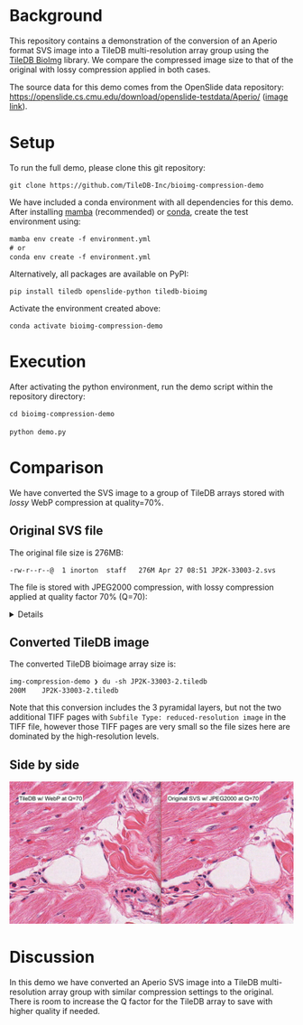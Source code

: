 # Background

This repository contains a demonstration of the conversion of an Aperio format SVS image into a TileDB multi-resolution array group using the [TileDB BioImg](https://pypi.org/project/tiledb-bioimg/) library. We compare the compressed image size to that of the original with lossy compression applied in both cases.

The source data for this demo comes from the OpenSlide data repository: https://openslide.cs.cmu.edu/download/openslide-testdata/Aperio/ ([image link](https://openslide.cs.cmu.edu/download/openslide-testdata/Aperio/JP2K-33003-2.svs)).

# Setup

To run the full demo, please clone this git repository:

```
git clone https://github.com/TileDB-Inc/bioimg-compression-demo
```

We have included a conda environment with all dependencies for this demo. After installing [mamba](https://mamba.readthedocs.io/en/latest/installation.html) (recommended) or [conda](https://conda.io/projects/conda/en/latest/user-guide/install/index.html), create the test environment using:

```
mamba env create -f environment.yml
# or
conda env create -f environment.yml
```

Alternatively, all packages are available on PyPI:
```
pip install tiledb openslide-python tiledb-bioimg
```

Activate the environment created above:

```
conda activate bioimg-compression-demo
```

# Execution

After activating the python environment, run the demo script within the repository directory:

```
cd bioimg-compression-demo

python demo.py
```

# Comparison

We have converted the SVS image to a group of TileDB arrays stored with *lossy* WebP compression at quality=70%.

## Original SVS file

The original file size is 276MB:

```
-rw-r--r--@  1 inorton  staff   276M Apr 27 08:51 JP2K-33003-2.svs
```

The file is stored with JPEG2000 compression, with lossy compression applied at quality factor 70% (Q=70):

<details>

```
$ tiffinfo JP2K-33003-2.svs
=== TIFF directory 0 ===
TIFF Directory at offset 0x10817050 (276918352)
  Subfile Type: (0 = 0x0)
  Image Width: 32671 Image Length: 47076 Image Depth: 1
  Tile Width: 256 Tile Length: 256
  Bits/Sample: 8
  Compression Scheme: 33003 (0x80eb)
  Photometric Interpretation: RGB color
  Samples/Pixel: 3
  Planar Configuration: single image plane
  ImageDescription: Aperio Image Library v10.0.50
34000x47176 [0,100 32671x47076] (256x256) J2K/YUV16 Q=70|AppMag = 40|StripeWidth = 1000|ScanScope ID = SS1283|Filename = 6811|Title = univ missouri 07.15.09|Date = 07/16/09|Time = 21:59:00|User = 93d70f65-3b32-4072-ba6a-bd6785a781be|MPP = 0.2498|Left = 44.815720|Top = 18.114859|LineCameraSkew = -0.003035|LineAreaXOffset = 0.000000|LineAreaYOffset = 0.000000|Focus Offset = -0.001000|DSR ID = homer|ImageID = 6811|OriginalWidth = 34000|Originalheight = 47176|Filtered = 3|ICC Profile = ScanScope v1
  ICC Profile: <present>, 141992 bytes
=== TIFF directory 1 ===
TIFF Directory at offset 0x10877b40 (277314368)
  Subfile Type: (0 = 0x0)
  Image Width: 532 Image Length: 768 Image Depth: 1
  Bits/Sample: 8
  Compression Scheme: JPEG
  Photometric Interpretation: RGB color
  YCbCr Subsampling: 2, 2
  Samples/Pixel: 3
  Rows/Strip: 16
  Planar Configuration: single image plane
  ImageDescription: Aperio Image Library v10.0.50
32671x47076 -> 532x768 - |AppMag = 40|StripeWidth = 1000|ScanScope ID = SS1283|Filename = 6811|Title = univ missouri 07.15.09|Date = 07/16/09|Time = 21:59:00|User = 93d70f65-3b32-4072-ba6a-bd6785a781be|MPP = 0.2498|Left = 44.815720|Top = 18.114859|LineCameraSkew = -0.003035|LineAreaXOffset = 0.000000|LineAreaYOffset = 0.000000|Focus Offset = -0.001000|DSR ID = homer|ImageID = 6811|OriginalWidth = 34000|Originalheight = 47176|Filtered = 3|ICC Profile = ScanScope v1
  JPEG Tables: (289 bytes)
=== TIFF directory 2 ===
TIFF Directory at offset 0x112d707a (288190586)
  Subfile Type: (0 = 0x0)
  Image Width: 8167 Image Length: 11769 Image Depth: 1
  Tile Width: 256 Tile Length: 256
  Bits/Sample: 8
  Compression Scheme: 33003 (0x80eb)
  Photometric Interpretation: RGB color
  Samples/Pixel: 3
  Planar Configuration: single image plane
  ImageDescription: Aperio Image Library v10.0.50
34000x47176 [0,100 32671x47076] (256x256) -> 8167x11769 J2K/YUV16 Q=70

## Other levels omitted

```

</details>

## Converted TileDB image

The converted TileDB bioimage array size is:

```
img-compression-demo ❯ du -sh JP2K-33003-2.tiledb
200M	JP2K-33003-2.tiledb
```

Note that this conversion includes the 3 pyramidal layers, but not the two additional TIFF pages with `Subfile Type: reduced-resolution image` in the TIFF file, however those TIFF pages are very small so the file sizes here are dominated by the high-resolution levels.

## Side by side

![Side by side comparison of TileDB and original SVS](sidebyside.jpg)

# Discussion

In this demo we have converted an Aperio SVS image into a TileDB multi-resolution array group with similar compression settings to the original. There is room to increase the Q factor for the TileDB array to save with higher quality if needed.